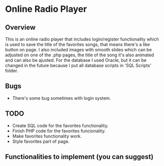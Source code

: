 # Online Radio Player

## Overview
This is an online radio player that includes login/register functionality which is used to save the title of the favorites songs, that means there's a like button on page. I also included images with smooth slides which can be adjusted on one of the .php pages, the title of the song it's also animated and can also be ajusted.
For the database I used Oracle, but it can be changed in the future because I put all database scripts in 'SQL Scripts' folder.

## Bugs
- There's some bug sometimes with login system.


## TODO
- Create SQL code for the favorites functionality.
- Finish PHP code for the favorites funcionality.
- Make favorites functionality work.
- Style favorites part of page.


## Functionalities to implement (you can suggest)
